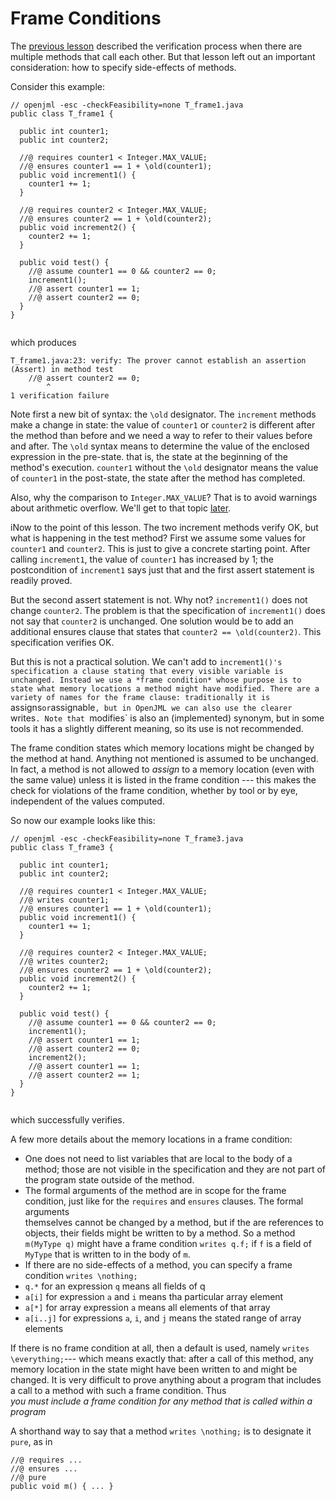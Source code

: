 # Frame Conditions

The [previous lesson](MethodCalls) described the verification process when 
there are multiple methods that call each other. But that lesson left out
an important consideration: how to specify side-effects of methods.

Consider this example:
```
// openjml -esc -checkFeasibility=none T_frame1.java
public class T_frame1 {

  public int counter1;
  public int counter2;

  //@ requires counter1 < Integer.MAX_VALUE;
  //@ ensures counter1 == 1 + \old(counter1);
  public void increment1() {
    counter1 += 1;
  }

  //@ requires counter2 < Integer.MAX_VALUE;
  //@ ensures counter2 == 1 + \old(counter2);
  public void increment2() {
    counter2 += 1;
  }
  
  public void test() {
    //@ assume counter1 == 0 && counter2 == 0;
    increment1();
    //@ assert counter1 == 1;
    //@ assert counter2 == 0;
  }
}
  
```
which produces
```
T_frame1.java:23: verify: The prover cannot establish an assertion (Assert) in method test
    //@ assert counter2 == 0;
        ^
1 verification failure
```
Note first a new bit of syntax: the `\old` designator. The `increment` methods make a change in state: the value of `counter1` or `counter2` is different after
the method than before and we need a way to refer to their values before and after. The `\old` syntax means to determine the value of the enclosed expression
in the pre-state. that is, the state at the beginning of the method's execution.
`counter1` without the `\old` designator means the value of `counter1` in the
post-state, the state after the method has completed.

Also, why the comparison to `Integer.MAX_VALUE`? That is to avoid warnings about arithmetic overflow. We'll get to that topic [later](ArithmeticModes).

iNow to the point of this lesson. The two increment methods verify OK, but 
what is happening in the test method?
First we assume some values for `counter1` and `counter2`. This is just to give
a concrete starting point.
After calling `increment1`, the value of `counter1` has increased by 1; 
the postcondition of `increment1` says just that and the first assert
statement is readily proved. 

But the second assert statement is not. Why not? `increment1()` does not change
`counter2`. The problem is that the specification of `increment1()` does not say
that `counter2` is unchanged. One solution would be to add an additional 
ensures clause that states that `counter2 == \old(counter2)`. This specification
verifies OK.

But this is not a practical solution. We can't add to `increment1()'s specification a clause stating that every visible variable is unchanged.
Instead we use a *frame condition* whose purpose is to state what memory
locations a method might have modified. There are a variety of names for
the frame clause: traditionally it is `assigns` or `assignable`, but in OpenJML
we can also use the clearer `writes`. Note that `modifies` is also an
(implemented) synonym, but in some tools it has a slightly different meaning,
so its use is not recommended.

The frame condition states which memory locations might be changed by the method at hand. Anything not mentioned is assumed to be unchanged. In fact, a method
is not allowed to *assign* to a memory location (even with the same value) unless it is listed in the frame condition --- this makes the check for violations of the frame condition, whether by tool or by eye, independent of the values computed.

So now our example looks like this:
```
// openjml -esc -checkFeasibility=none T_frame3.java
public class T_frame3 {

  public int counter1;
  public int counter2;

  //@ requires counter1 < Integer.MAX_VALUE;
  //@ writes counter1;
  //@ ensures counter1 == 1 + \old(counter1);
  public void increment1() {
    counter1 += 1;
  }

  //@ requires counter2 < Integer.MAX_VALUE;
  //@ writes counter2;
  //@ ensures counter2 == 1 + \old(counter2);
  public void increment2() {
    counter2 += 1;
  }
  
  public void test() {
    //@ assume counter1 == 0 && counter2 == 0;
    increment1();
    //@ assert counter1 == 1;
    //@ assert counter2 == 0;
    increment2();
    //@ assert counter1 == 1;
    //@ assert counter2 == 1;
  }
}
  
```
which successfully verifies.

A few more details about the memory locations in a frame condition:
* One does not need to list variables that are local to the body of a method;
those are not visible in the specification and they are not part of the 
program state outside of the method.
* The formal arguments of the method are in scope for the frame condition,
just like for the `requires` and `ensures` clauses. The formal arguments \
themselves cannot be changed by a method, but if the are references to objects,
their fields might be written to by a method. So a method `m(MyType q)`
might have a frame condition `writes q.f;` if `f` is a field of `MyType`
that is written to in the body of `m`.
* If there are no side-effects of a method, you can specify a frame condition `writes \nothing;`
* `q.*` for an expression `q` means all fields of q
* `a[i]` for expression `a` and `i` means tha particular array element
* `a[*]` for array expression `a` means all elements of that array
* `a[i..j]` for expressions `a`, `i`, and `j` means the stated range of array elements

If there is no frame condition at all, then a default is used, namely `writes \everything;`--- which means exactly that: after a call of this method, any memory location in the state might have been written to and might be changed. It is very difficult to prove anything about a program that includes a call to a method with such a frame condition. Thus  
*you must include a frame condition for any method that is called within a program*

A shorthand way to say that a method `writes \nothing;` is to designate it `pure`, as in
```
//@ requires ...
//@ ensures ...
//@ pure
public void m() { ... }
```
